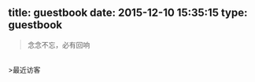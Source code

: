 title: guestbook
date: 2015-12-10 15:35:15
type: guestbook
---
<blockquote class="blockquote-center">念念不忘，必有回响</blockquote>
<br/>
>最近访客
<div class="ds-recent-visitors" data-num-items="28" data-avatar-size="42" id="ds-recent-visitors"></div>
